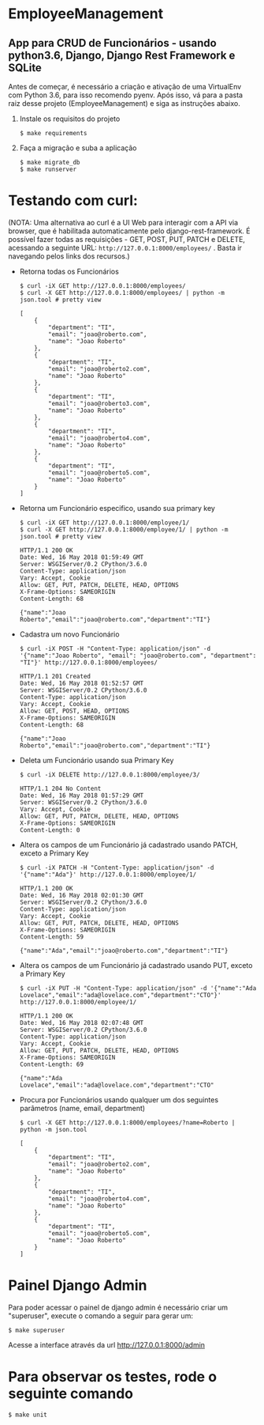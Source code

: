 # EmployeeManagement

## App para CRUD de Funcionários - usando python3.6, Django, Django Rest Framework e SQLite

Antes de começar, é necessário a criação e ativação de uma VirtualEnv com Python 3.6, para isso recomendo pyenv.
Após isso, vá para a pasta raiz desse projeto (EmployeeManagement) e siga as instruções abaixo.

1) Instale os requisitos do projeto

    ```shell
    $ make requirements
    ```

2) Faça a migração e suba a aplicação

    ```shell
    $ make migrate_db
    $ make runserver
    ```


# Testando com curl:

(NOTA: Uma alternativa ao curl é a UI Web para interagir com a API via browser, que é habilitada automaticamente pelo django-rest-framework. É possível fazer todas as requisições - GET, POST, PUT, PATCH e DELETE, acessando a seguinte URL: ``` http://127.0.0.1:8000/employees/ ``` . Basta ir navegando pelos links dos recursos.)


- Retorna todas os Funcionários

    ```shell
    $ curl -iX GET http://127.0.0.1:8000/employees/
    $ curl -X GET http://127.0.0.1:8000/employees/ | python -m json.tool # pretty view
    ```

    ```
    [
        {
            "department": "TI",
            "email": "joao@roberto.com",
            "name": "Joao Roberto"
        },
        {
            "department": "TI",
            "email": "joao@roberto2.com",
            "name": "Joao Roberto"
        },
        {
            "department": "TI",
            "email": "joao@roberto3.com",
            "name": "Joao Roberto"
        },
        {
            "department": "TI",
            "email": "joao@roberto4.com",
            "name": "Joao Roberto"
        },
        {
            "department": "TI",
            "email": "joao@roberto5.com",
            "name": "Joao Roberto"
        }
    ]

    ```
    
 - Retorna um Funcionário especifico, usando sua primary key

    ```shell
    $ curl -iX GET http://127.0.0.1:8000/employee/1/
    $ curl -X GET http://127.0.0.1:8000/employee/1/ | python -m json.tool # pretty view
    ```

    ```
    HTTP/1.1 200 OK
    Date: Wed, 16 May 2018 01:59:49 GMT
    Server: WSGIServer/0.2 CPython/3.6.0
    Content-Type: application/json
    Vary: Accept, Cookie
    Allow: GET, PUT, PATCH, DELETE, HEAD, OPTIONS
    X-Frame-Options: SAMEORIGIN
    Content-Length: 68
    
    {"name":"Joao Roberto","email":"joao@roberto.com","department":"TI"}

    ```

- Cadastra um novo Funcionário

    ```shell
    $ curl -iX POST -H "Content-Type: application/json" -d '{"name":"Joao Roberto", "email": "joao@roberto.com", "department": "TI"}' http://127.0.0.1:8000/employees/
    ```

    ```
    HTTP/1.1 201 Created
    Date: Wed, 16 May 2018 01:52:57 GMT
    Server: WSGIServer/0.2 CPython/3.6.0
    Content-Type: application/json
    Vary: Accept, Cookie
    Allow: GET, POST, HEAD, OPTIONS
    X-Frame-Options: SAMEORIGIN
    Content-Length: 68
    
    {"name":"Joao Roberto","email":"joao@roberto.com","department":"TI"}
    ```

- Deleta um Funcionário usando sua Primary Key

    ```shell
    $ curl -iX DELETE http://127.0.0.1:8000/employee/3/
    ```

    ```
    HTTP/1.1 204 No Content
    Date: Wed, 16 May 2018 01:57:29 GMT
    Server: WSGIServer/0.2 CPython/3.6.0
    Vary: Accept, Cookie
    Allow: GET, PUT, PATCH, DELETE, HEAD, OPTIONS
    X-Frame-Options: SAMEORIGIN
    Content-Length: 0
    ```

- Altera os campos de um Funcionário já cadastrado usando PATCH, exceto a Primary Key

    ```shell
    $ curl -iX PATCH -H "Content-Type: application/json" -d '{"name":"Ada"}' http://127.0.0.1:8000/employee/1/
    ```

    ```
    HTTP/1.1 200 OK
    Date: Wed, 16 May 2018 02:01:30 GMT
    Server: WSGIServer/0.2 CPython/3.6.0
    Content-Type: application/json
    Vary: Accept, Cookie
    Allow: GET, PUT, PATCH, DELETE, HEAD, OPTIONS
    X-Frame-Options: SAMEORIGIN
    Content-Length: 59
    
    {"name":"Ada","email":"joao@roberto.com","department":"TI"}
    ```
    
- Altera os campos de um Funcionário já cadastrado usando PUT, exceto a Primary Key

    ```shell
    $ curl -iX PUT -H "Content-Type: application/json" -d '{"name":"Ada Lovelace","email":"ada@lovelace.com","department":"CTO"}' http://127.0.0.1:8000/employee/1/
    ```

    ```
    HTTP/1.1 200 OK
    Date: Wed, 16 May 2018 02:07:48 GMT
    Server: WSGIServer/0.2 CPython/3.6.0
    Content-Type: application/json
    Vary: Accept, Cookie
    Allow: GET, PUT, PATCH, DELETE, HEAD, OPTIONS
    X-Frame-Options: SAMEORIGIN
    Content-Length: 69
    
    {"name":"Ada Lovelace","email":"ada@lovelace.com","department":"CTO"
    ```

- Procura por Funcionários usando qualquer um dos seguintes parâmetros (name, email, department)

    ```shell
    $ curl -X GET http://127.0.0.1:8000/employees/?name=Roberto | python -m json.tool
    ```

    ```
    [
        {
            "department": "TI",
            "email": "joao@roberto2.com",
            "name": "Joao Roberto"
        },
        {
            "department": "TI",
            "email": "joao@roberto4.com",
            "name": "Joao Roberto"
        },
        {
            "department": "TI",
            "email": "joao@roberto5.com",
            "name": "Joao Roberto"
        }
    ]
    ```

# Painel Django Admin 

Para poder acessar o painel de django admin é necessário criar um "superuser", execute o comando a seguir para gerar um:

```shell
$ make superuser
```

Acesse a interface através da url http://127.0.0.1:8000/admin 

# Para observar os testes, rode o seguinte comando

```shell
$ make unit
```
